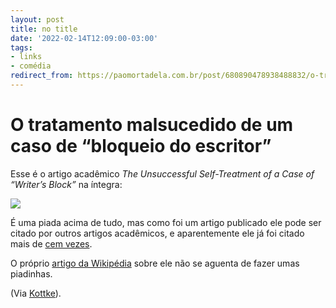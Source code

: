 ```yaml
---
layout: post
title: no title
date: '2022-02-14T12:09:00-03:00'
tags:
- links
- comédia
redirect_from: https://paomortadela.com.br/post/680890478938488832/o-tratamento-malsucedido-de-um-caso-de-bloqueio
---
```

# O tratamento malsucedido de um caso de “bloqueio do escritor”

Esse é o artigo acadêmico _The Unsuccessful Self-Treatment of a Case of “Writer’s Block”_ na íntegra:

![](https://64.media.tumblr.com/b2e118ea936fec1c5e03f35d20ee2e59/d827cf8811aba2ee-fb/s640x960/bd88b94baf4b96fe45762b10866d45dc1a6f956f.png)

É uma piada acima de tudo, mas como foi um artigo publicado ele pode ser citado por outros artigos acadêmicos, e aparentemente ele já foi citado mais de [cem vezes](https://scholar.google.com/scholar?cites=12780192540682800595&as_sdt=2005&sciodt=0,5).

O próprio [artigo da Wikipédia](https://en.wikipedia.org/wiki/The_Unsuccessful_Self-Treatment_of_a_Case_of_%22Writer%E2%80%99s_Block%22) sobre ele não se aguenta de fazer umas piadinhas.

(Via [Kottke](https://kottke.org/22/02/the-unsuccessful-treatment-of-writers-block)).

